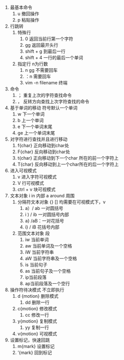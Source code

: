 1. 最基本命令
   1. u 撤回操作
   2. p 粘贴操作
2. 行跳转
   1. 特殊行
      1. 0 返回当前行第一个字符
      2. gg 返回最开头行
      3. shift + g 到最后一行
      4. shift + 4 一行的最后一个单词
   2. 指定行 n为行数
      1.  n gg 不需要回车
      2. ：n 需要回车
      3. vim -n filename 终端
3. 命令
   1. ； 重复上次的字符查找命令
   2. ， 反转方向查找上次字符查找的命令
4. 基于单词的移动 符号默认一个单词
   1. w 下一个单词
   2. b 上一个单词
   3. e 下一个单词末尾
   4. ge 上一个单词末尾
5. 对字符进行查找并且进行移动
   1. f{char} 正向移动到char处
   2. F{char} 反向移动到char处
   3. t{char} 正向移动到下一个char 所在的前一个字符上
   4. T{char} 反向移动到上一个char所在的后一个字符上
6. 进入可视模式
   1. v 进入字符可视模式
   2. V 行可视模式
   3. ctrl + v 块可视模式
7. 文本对象 i in 内部  a around 周围
   1. 分隔符文本对象 {} []  均需要在可视模式下，v
      1. a）/ ab 一对圆括号
      2. i  ) / ib  一对圆括号内部
      3. a} /aB：一对花括号
      4. i} / iB 花括号内部
   2. 范围文本对象  段
      1. iw 当前单词
      2. aw 当前单词及一个空格
      3. iW 当前字符串
      4. aW 当前字符串及一个空格
      5. is 当前句子
      6. as 当前句子及一个空格
      7. ip当前段落
      8. ap当前段落及一个空行
8. 操作符待决模式 不立即执行
   1. d {motion} 删除模式
      1. dd 删除一行
   2. c{motion} 修改模式
      1. cc 修改一行
   3. y{motion} 复制模式
      1. yy 复制一行
   4. v{motion} 可视模式
9. 设置标记，快速回跳
   1. m{mark} 设置标记
   2. ’{mark} 回到标记